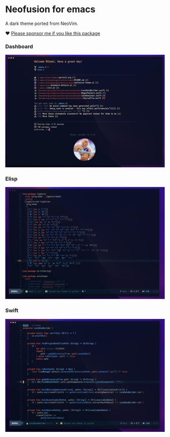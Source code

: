 # Neofusion for emacs
A dark theme ported from NeoVim.
  
❤️ [Please sponsor me if you like this package](https://github.com/sponsors/konrad1977)
    
### Dashboard
![Dashboard](https://github.com/konrad1977/neofusion-emacs/blob/main/screenshots/dashboard.png)

### Elisp
![Elisp](https://github.com/konrad1977/neofusion-emacs/blob/main/screenshots/elisp.png)

### Swift
![swift](https://github.com/konrad1977/neofusion-emacs/blob/main/screenshots/swift.png)
